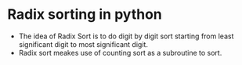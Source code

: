 # Radix sorting in python
- The idea of Radix Sort is to do digit by digit sort starting from least significant digit to most significant digit. 
- Radix sort meakes use of counting sort as a subroutine to sort.
